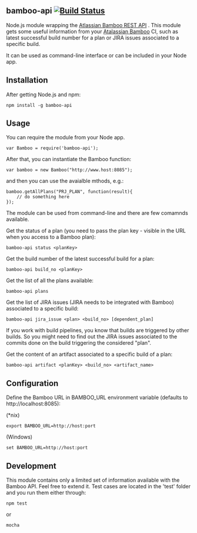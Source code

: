 bamboo-api [![Build Status](https://travis-ci.org/sebarmeli/bamboo-api.png)](https://travis-ci.org/sebarmeli/bamboo-api)
------

Node.js module wrapping the [Atlassian Bamboo REST API](https://developer.atlassian.com/display/BAMBOODEV/Bamboo+REST+APIs) . This module gets some useful information from your [Atalassian Bamboo](http://www.atlassian.com/software/bamboo/overview) CI, such as latest successful build number for a plan or JIRA issues associated to a specific build.

It can be used as command-line interface or can be included in your Node app.

Installation
------------
    
After getting Node.js and npm:

    npm install -g bamboo-api

Usage
-----

You can require the module from your Node app.

	var Bamboo = require('bamboo-api');

After that, you can instantiate the Bamboo function:

	var bamboo = new Bamboo("http://www.host:8085");

and then you can use the avaialble mthods, e.g.:

	bamboo.getAllPlans("PRJ_PLAN", function(result){
		// do something here
	});


The module can be used from command-line and there are few comamnds available.

Get the status of a plan (you need to pass the plan key - visible in the URL when you access to a Bamboo plan):

    bamboo-api status <planKey>

Get the build number of the latest successful build for a plan:

    bamboo-api build_no <planKey>

Get the list of all the plans available:

    bamboo-api plans

Get the list of JIRA issues (JIRA needs to be integrated with Bamboo) associated to a specific build:

    bamboo-api jira_issue <plan> <build_no> [dependent_plan]

If you work with build pipelines, you know that builds are triggered by other builds. So you might need to find out the JIRA issues associated to the commits done on the build triggering the considered "plan".

Get the content of an artifact associated to a specific build of a plan:

    bamboo-api artifact <planKey> <build_no> <artifact_name>


Configuration
-------------

Define the Bamboo URL in BAMBOO_URL environment variable (defaults to http://localhost:8085):

(*nix)

    export BAMBOO_URL=http://host:port

(Windows)

    set BAMBOO_URL=http://host:port


Development
------------

This module contains only a limited set of information available with the Bamboo API. Feel free to extend it. Test cases are located in the 'test' folder and you run them either through:

    npm test

or

    mocha

    